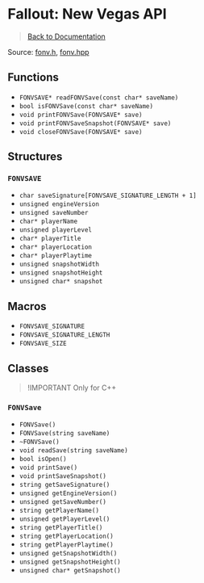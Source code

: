 # Fallout: New Vegas API

> [Back to Documentation](../DOCS.md)

Source: [fonv.h](../src/fonv.h), [fonv.hpp](../src/cplusplus/fonv.hpp)



## Functions

* `FONVSAVE* readFONVSave(const char* saveName)`
* `bool isFONVSave(const char* saveName)`
* `void printFONVSave(FONVSAVE* save)`
* `void printFONVSaveSnapshot(FONVSAVE* save)`
* `void closeFONVSave(FONVSAVE* save)`



## Structures

### `FONVSAVE`

* `char saveSignature[FONVSAVE_SIGNATURE_LENGTH + 1]`
* `unsigned engineVersion`
* `unsigned saveNumber`
* `char* playerName`
* `unsigned playerLevel`
* `char* playerTitle`
* `char* playerLocation`
* `char* playerPlaytime`
* `unsigned snapshotWidth`
* `unsigned snapshotHeight`
* `unsigned char* snapshot`



## Macros

* `FONVSAVE_SIGNATURE`
* `FONVSAVE_SIGNATURE_LENGTH`
* `FONVSAVE_SIZE`



## Classes

> !IMPORTANT
> Only for C++

### `FONVSave`

* `FONVSave()`
* `FONVSave(string saveName)`
* `~FONVSave()`
* `void readSave(string saveName)`
* `bool isOpen()`
* `void printSave()`
* `void printSaveSnapshot()`
* `string getSaveSignature()`
* `unsigned getEngineVersion()`
* `unsigned getSaveNumber()`
* `string getPlayerName()`
* `unsigned getPlayerLevel()`
* `string getPlayerTitle()`
* `string getPlayerLocation()`
* `string getPlayerPlaytime()`
* `unsigned getSnapshotWidth()`
* `unsigned getSnapshotHeight()`
* `unsigned char* getSnapshot()`
